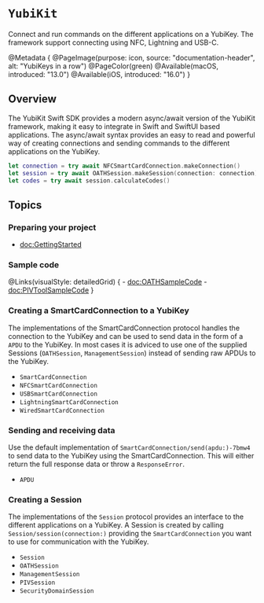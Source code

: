 # ``YubiKit``

Connect and run commands on the different applications on a YubiKey. The framework support connecting using NFC, Lightning and USB-C.

@Metadata {
    @PageImage(purpose: icon, 
               source: "documentation-header", 
               alt: "YubiKeys in a row")
    @PageColor(green)
    @Available(macOS, introduced: "13.0")
    @Available(iOS, introduced: "16.0")
}

## Overview

The YubiKit Swift SDK provides a modern async/await version of the YubiKit framework, making it easy to integrate
in Swift and SwiftUI based applications. The async/await syntax provides an easy to read and powerful way of
creating connections and sending commands to the different applications on the YubiKey.

```swift
let connection = try await NFCSmartCardConnection.makeConnection()
let session = try await OATHSession.makeSession(connection: connection)
let codes = try await session.calculateCodes()
```

## Topics

### Preparing your project

- <doc:GettingStarted>

### Sample code

@Links(visualStyle: detailedGrid) {
    - <doc:OATHSampleCode>
    - <doc:PIVToolSampleCode>
}

### Creating a SmartCardConnection to a YubiKey

The implementations of the SmartCardConnection protocol handles the connection to the YubiKey and can be used to send
data in the form of a ``APDU`` to the YubiKey. In most cases it is adviced to use one of the supplied Sessions
(``OATHSession``, ``ManagementSession``) instead of sending raw APDUs to the YubiKey.


- ``SmartCardConnection``
- ``NFCSmartCardConnection``
- ``USBSmartCardConnection``
- ``LightningSmartCardConnection``
- ``WiredSmartCardConnection``

### Sending and receiving data

Use the default implementation of ``SmartCardConnection/send(apdu:)-7bmw4`` to send data to the YubiKey using the SmartCardConnection.
This will either return the full response data or throw a ``ResponseError``.

- ``APDU``

### Creating a Session

The implementations of the ``Session`` protocol provides an interface to the different applications on a YubiKey.
A Session is created by calling ``Session/session(connection:)`` providing the ``SmartCardConnection`` you want to use for
communication with the YubiKey.

- ``Session``
- ``OATHSession``
- ``ManagementSession``
- ``PIVSession``
- ``SecurityDomainSession``
